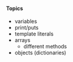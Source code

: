 #### Topics
- variables
- print/puts
- template literals
- arrays
  - different methods
- objects (dictionaries)

